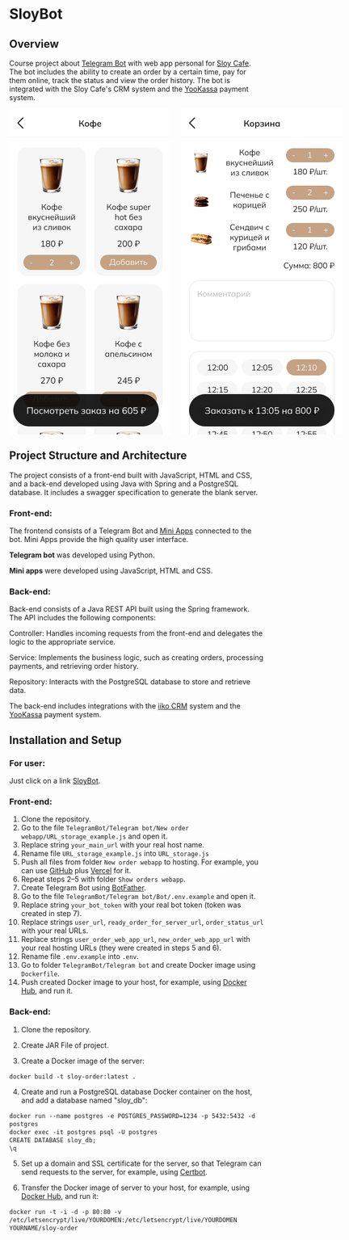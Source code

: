 # SloyBot

## Overview

Course project about [Telegram Bot](https://t.me/WebAppFotTestBot) with web app personal for [Sloy Cafe](https://sloy.pro). 
The bot includes the ability to create an order by a certain time, pay for them online, track the status and view the order history.
The bot is integrated with the Sloy Cafe's CRM system and the [YooKassa](https://yookassa.ru) payment system.

<div style="display: flex; align-items: flex-start;">
  <img src="Screenshots/Catalog.png" alt="Catalog" width="320" style="margin-right: 20px;" />
  <img src="Screenshots/Cart.png" alt="Cart" width="320" />
</div>

## Project Structure and Architecture
The project consists of a front-end built with JavaScript, HTML and CSS, and a back-end developed using Java with Spring and a PostgreSQL database. 
It includes a swagger specification to generate the blank server.

### Front-end:
The frontend consists of a Telegram Bot and [Mini Apps](https://core.telegram.org/bots/webapps) connected to the bot. Mini Apps provide the high quality user interface.

<b>Telegram bot</b> was developed using Python.

<b>Mini apps</b> were developed using JavaScript, HTML and CSS.

### Back-end:
Back-end consists of a Java REST API built using the Spring framework. The API includes the following components:

Controller: Handles incoming requests from the front-end and delegates the logic to the appropriate service.

Service: Implements the business logic, such as creating orders, processing payments, and retrieving order history.

Repository: Interacts with the PostgreSQL database to store and retrieve data. 

The back-end includes integrations with the [iiko CRM](https://iiko.ru) system and the [YooKassa](https://yookassa.ru) payment system.

## Installation and Setup
### For user:
Just click on a link [SloyBot](https://t.me/WebAppFotTestBot).

### Front-end:

1. Clone the repository.
2. Go to the file `TelegramBot/Telegram bot/New order webapp/URL_storage_example.js` and open it.
3. Replace string `your_main_url` with your real host name.
4. Rename file `URL_storage_example.js` into `URL_storage.js`
5. Push all files from folder `New order webapp` to hosting. For example, you can use [GitHub](https://github.com) plus [Vercel](https://vercel.com) for it.
6. Repeat steps 2–5 with folder `Show orders webapp`.
7. Create Telegram Bot using [BotFather](https://t.me/BotFather).
8. Go to the file `TelegramBot/Telegram bot/Bot/.env.example` and open it.
9. Replace string `your_bot_token` with your real bot token (token was created in step 7).
10. Replace strings `user_url`, `ready_order_for_server_url`, `order_status_url` with your real URLs.
11. Replace strings `user_order_web_app_url`, `new_order_web_app_url` with your real hosting URLs (they were created in steps 5 and 6).
12. Rename file `.env.example` into `.env`.
13. Go to folder `TelegramBot/Telegram bot` and create Docker image using `Dockerfile`.
14. Push created Docker image to your host, for example, using [Docker Hub](https://hub.docker.com), and run it.


### Back-end:

1. Clone the repository.
   
2. Create JAR File of project.
  
3. Create a Docker image of the server:
```
docker build -t sloy-order:latest .
```
4. Create and run a PostgreSQL database Docker container on the host, and add a database named "sloy_db":
```
docker run --name postgres -e POSTGRES_PASSWORD=1234 -p 5432:5432 -d postgres
docker exec -it postgres psql -U postgres
CREATE DATABASE sloy_db;
\q
```

5. Set up a domain and SSL certificate for the server, so that Telegram can send requests to the server, for example, using [Certbot](https://certbot.eff.org).

6. Transfer the Docker image of server to your host, for example, using [Docker Hub](https://hub.docker.com), and run it:
```
docker run -t -i -d -p 80:80 -v /etc/letsencrypt/live/YOURDOMEN:/etc/letsencrypt/live/YOURDOMEN YOURNAME/sloy-order
```
